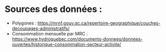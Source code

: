 # Sources des données :
- Polygones : https://mrnf.gouv.qc.ca/repertoire-geographique/couches-decoupages-administratifs/
- Consommation mensuelle par MRC : https://www.hydroquebec.com/documents-donnees/donnees-ouvertes/historique-consommation-secteur-activite/